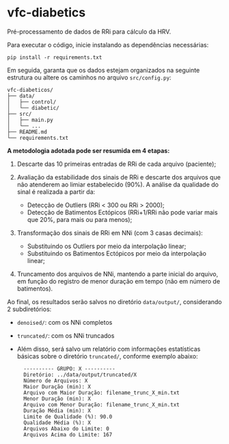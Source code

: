 # vfc-diabetics

Pré-processamento de dados de RRi para cálculo da HRV.

Para executar o código, inicie instalando as dependências necessárias:

    pip install -r requirements.txt

Em seguida, garanta que os dados estejam organizados na seguinte estrutura ou altere os caminhos no arquivo `src/config.py`:

```plaintext
vfc-diabeticos/
├── data/
│   ├── control/
│   └── diabetic/
├── src/
│   ├── main.py
│   └── ...
├── README.md
└── requirements.txt
```

**A metodologia adotada pode ser resumida em 4 etapas:**

1. Descarte das 10 primeiras entradas de RRi de cada arquivo (paciente);

2. Avaliação da estabilidade dos sinais de RRi e descarte dos arquivos que não atenderem
   ao limiar estabelecido (90%). A análise da qualidade do sinal é realizada a partir da:
    - Detecção de Outliers (RRi < 300 ou RRi > 2000);
    - Detecção de Batimentos Ectópicos (RRi+1/RRi não pode variar mais que 20%, para mais ou para menos);

3. Transformação dos sinais de RRi em NNi (com 3 casas decimais):
    - Substituindo os Outliers por meio da interpolação linear;
    - Substituindo os Batimentos Ectópicos por meio da interpolação linear;
    
4. Truncamento dos arquivos de NNi, mantendo a parte inicial do arquivo, em função do
   registro de menor duração em tempo (não em número de batimentos).

Ao final, os resultados serão salvos no diretório `data/output/`, considerando 2 subdiretórios:

- `denoised/`: com os NNi completos
- `truncated/`: com os NNi truncados
    
- Além disso, será salvo um relatório com informações estatísticas básicas sobre o
  diretório `truncated/`, conforme exemplo abaixo:
    
        ---------- GRUPO: X ----------
        Diretório: ../data/output/truncated/X
        Número de Arquivos: X
        Maior Duração (min): X
        Arquivo com Maior Duração: filename_trunc_X_min.txt
        Menor Duração (min): X
        Arquivo com Menor Duração: filename_trunc_X_min.txt
        Duração Média (min): X
        Limite de Qualidade (%): 90.0
        Qualidade Média (%): X
        Arquivos Abaixo do Limite: 0
        Arquivos Acima do Limite: 167
